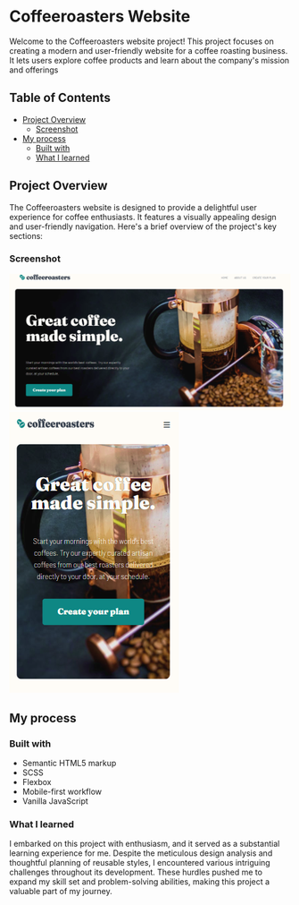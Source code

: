 # Coffeeroasters Website

Welcome to the Coffeeroasters website project! This project focuses on creating a modern and user-friendly website for a coffee roasting business. It lets users explore coffee products and learn about the company's mission and offerings

## Table of Contents

- [Project Overview](#project-overview)
    - [Screenshot](#screenshot)
- [My process](#my-process)
  - [Built with](#built-with)
  - [What I learned](#what-i-learned)


## Project Overview

The Coffeeroasters website is designed to provide a delightful user experience for coffee enthusiasts. It features a visually appealing design and user-friendly navigation. Here's a brief overview of the project's key sections:

### Screenshot
![](./assets/screenshot/screenshot_desktop.png)
![](./assets/screenshot/screenshot_mobile.png)


## My process

### Built with

- Semantic HTML5 markup
- SCSS
- Flexbox
- Mobile-first workflow
- Vanilla JavaScript 

### What I learned
I embarked on this project with enthusiasm, and it served as a substantial learning experience for me. Despite the meticulous design analysis and thoughtful planning of reusable styles, I encountered various intriguing challenges throughout its development. These hurdles pushed me to expand my skill set and problem-solving abilities, making this project a valuable part of my journey. 



